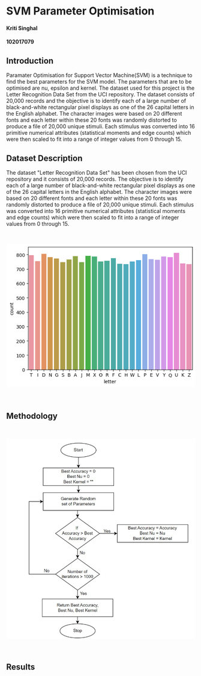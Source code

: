 # SVM Parameter Optimisation

#### Kriti Singhal

#### 102017079

## Introduction

Paramater Optimisation for Support Vector Machine(SVM) is a technique to find the best parameters for the SVM model. The parameters that are to be optimised are nu, epsilon and kernel. The dataset used for this project is the Letter Recognition Data Set from the UCI repository. The dataset consists of 20,000 records and the objective is to identify each of a large number of black-and-white rectangular pixel displays as one of the 26 capital letters in the English alphabet. The character images were based on 20 different fonts and each letter within these 20 fonts was randomly distorted to produce a file of 20,000 unique stimuli. Each stimulus was converted into 16 primitive numerical attributes (statistical moments and edge counts) which were then scaled to fit into a range of integer values from 0 through 15.

## Dataset Description

The dataset "Letter Recognition Data Set" has been chosen from the UCI repository and it consists of 20,000 records.
The objective is to identify each of a large number of black-and-white rectangular pixel displays as one of the 26 capital letters in the English alphabet. The character images were based on 20 different fonts and each letter within these 20 fonts was randomly distorted to produce a file of 20,000 unique stimuli. Each stimulus was converted into 16 primitive numerical attributes (statistical moments and edge counts) which were then scaled to fit into a range of integer values from 0 through 15.

<br>

![Data Distribution](/static/distribution.png)

<br>

## Methodology

<br>

![Flowchart](/static/flowchart.jpg)

<br>

## Results
